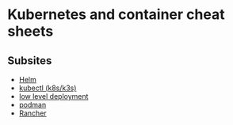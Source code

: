 Kubernetes and container cheat sheets
=====================================

Subsites
--------

* [Helm](helm.md)
* [kubectl (k8s/k3s)](kubectl.md)
* [low level deployment](low_level_deployment.md)
* [podman](podman.yml)
* [Rancher](rancher.md)
